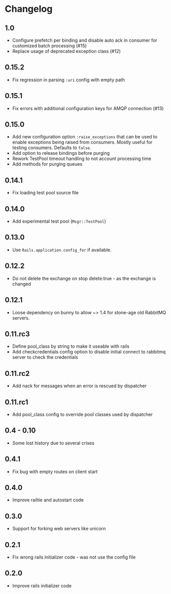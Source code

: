# Changelog

## 1.0

* Configure prefetch per binding and disable auto ack in consumer for customized batch processing (#15)
* Replace usage of deprecated exception class (#12)

## 0.15.2

* Fix regression in parsing `:uri` config with empty path

## 0.15.1

* Fix errors with additional configuration keys for AMQP connection (#13)

## 0.15.0

* Add new configuration option `:raise_exceptions` that can be used to enable
  exceptions being raised from consumers. Mostly useful for testing consumers.
  Defaults to `false`.
* Add option to release bindings before purging
* Rework TestPool timeout handling to not account processing time
* Add methods for purging queues

## 0.14.1

* Fix loading test pool source file

## 0.14.0

* Add experimental test pool (`Msgr::TestPool`)

## 0.13.0

* Use `Rails.application.config_for` if available.

## 0.12.2

* Do not delete the exchange on stop delete:true - as the exchange is changed

## 0.12.1

* Loose dependency on bunny to allow ~> 1.4 for stone-age old RabbitMQ servers.

## 0.11.rc3

* Define pool_class by string to make it useable with rails
* Add checkcredentials config option to disable initial connect to rabbitmq
  server to check the credentials

## 0.11.rc2

* Add nack for messages when an error is rescued by dispatcher

## 0.11.rc1

* Add pool_class config to override pool classes used by dispatcher

## 0.4 - 0.10

* Some lost history due to several crises

## 0.4.1

* Fix bug with empty routes on client start

## 0.4.0

* Improve railtie and autostart code

## 0.3.0

* Support for forking web servers like unicorn

## 0.2.1

* Fix wrong rails initializer code - was not use the config file

## 0.2.0

* Improve rails initializer code
